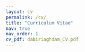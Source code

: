 ```yaml
---
layout: cv
permalink: /cv/
title: "Curriculum Vitae"
nav: true
nav_order: 1
cv_pdf: dabiriaghdam_CV.pdf
---
```


